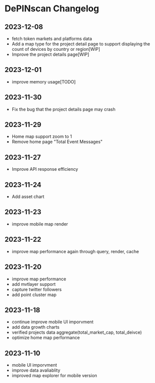 # DePINscan Changelog
## 2023-12-08
- fetch token markets and platforms data
- Add a map type for the project detail page to support displaying the count of devices by country or region[WIP]
- Improve the project details page[WIP]

## 2023-12-01
- improve memory usage[TODO]

## 2023-11-30
- Fix the bug that the project details page may crash

## 2023-11-29
- Home map support zoom to 1
- Remove home page "Total Event Messages"

## 2023-11-27
- Improve API response efficiency

## 2023-11-24
- Add asset chart

## 2023-11-23
- improve mobile map render

## 2023-11-22
- improve map performance again through query, render, cache

## 2023-11-20
- improve map performance
- add mvtlayer support
- capture twitter followers
- add point cluster map

## 2023-11-18
- continue improve mobile UI imporvment
- add data growth charts
- verified projects data aggregate(total_market_cap, total_deivce)
- optimize home map performance

## 2023-11-10
- mobile UI imporvment
- improve data avaliablity
- improved map explorer for mobile version

